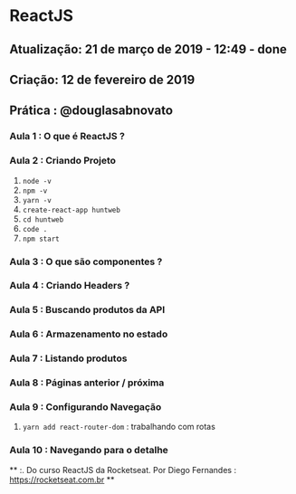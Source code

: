 
# ReactJS
## Atualização: 21 de março de 2019 - 12:49 - done
## Criação: 12 de fevereiro de 2019
## Prática : @douglasabnovato

### Aula 1 : O que é ReactJS ?

### Aula 2 : Criando Projeto
1. `node -v`
2. `npm -v`
3. `yarn -v`
4. `create-react-app huntweb`
5. `cd huntweb`
6. `code .`
7. `npm start`

### Aula 3 : O que são componentes ?

### Aula 4 : Criando Headers ?

### Aula 5 : Buscando produtos da API 

### Aula 6 : Armazenamento no estado

### Aula 7 : Listando produtos

### Aula 8 : Páginas anterior / próxima

### Aula 9 : Configurando Navegação
1. `yarn add react-router-dom` : trabalhando com rotas

### Aula 10 : Navegando para o detalhe

** :. Do curso ReactJS da Rocketseat. Por Diego Fernandes : https://rocketseat.com.br **